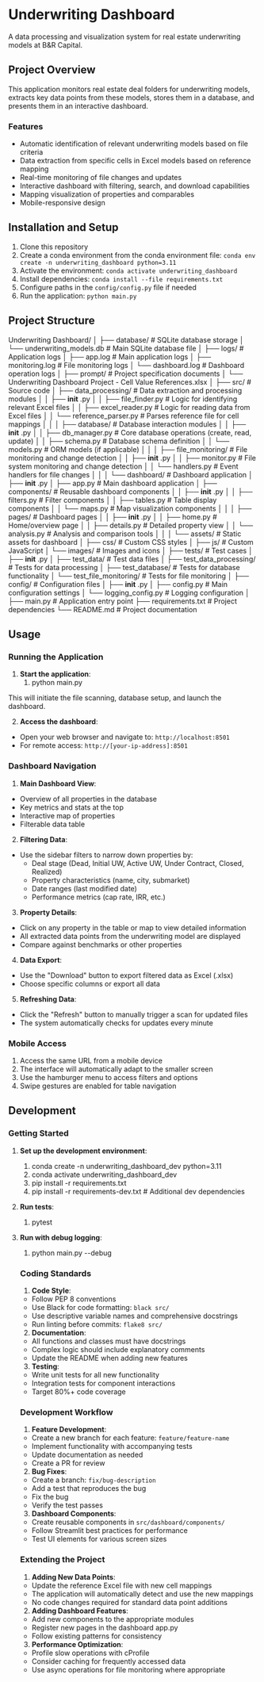 # Underwriting Dashboard

A data processing and visualization system for real estate underwriting models at B&R Capital.

## Project Overview

This application monitors real estate deal folders for underwriting models, extracts key data points from these models, stores them in a database, and presents them in an interactive dashboard.

### Features

- Automatic identification of relevant underwriting models based on file criteria
- Data extraction from specific cells in Excel models based on reference mapping
- Real-time monitoring of file changes and updates
- Interactive dashboard with filtering, search, and download capabilities
- Mapping visualization of properties and comparables
- Mobile-responsive design

## Installation and Setup

1. Clone this repository
2. Create a conda environment from the conda environment file: `conda env create -n underwriting_dashboard python=3.11`
3. Activate the environment: `conda activate underwriting_dashboard`
4. Install dependencies: `conda install --file requirements.txt`
5. Configure paths in the `config/config.py` file if needed
6. Run the application: `python main.py`

## Project Structure

Underwriting Dashboard/
│
├── database/ # SQLite database storage
│ └── underwriting_models.db # Main SQLite database file
│
├── logs/ # Application logs
│ ├── app.log # Main application logs
│ ├── monitoring.log # File monitoring logs
│ └── dashboard.log # Dashboard operation logs
│
├── prompt/ # Project specification documents
│ └── Underwriting Dashboard Project - Cell Value References.xlsx
│
├── src/ # Source code
│ ├── data_processing/ # Data extraction and processing modules
│ │ ├── **init** .py
│ │ ├── file_finder.py # Logic for identifying relevant Excel files
│ │ ├── excel_reader.py # Logic for reading data from Excel files
│ │ └── reference_parser.py # Parses reference file for cell mappings
│ │
│ ├── database/ # Database interaction modules
│ │ ├── **init** .py
│ │ ├── db_manager.py # Core database operations (create, read, update)
│ │ ├── schema.py # Database schema definition
│ │ └── models.py # ORM models (if applicable)
│ │
│ ├── file_monitoring/ # File monitoring and change detection
│ │ ├── **init** .py
│ │ ├── monitor.py # File system monitoring and change detection
│ │ └── handlers.py # Event handlers for file changes
│ │
│ └── dashboard/ # Dashboard application
│ ├── **init** .py
│ ├── app.py # Main dashboard application
│ ├── components/ # Reusable dashboard components
│ │ ├── **init** .py
│ │ ├── filters.py # Filter components
│ │ ├── tables.py # Table display components
│ │ └── maps.py # Map visualization components
│ │
│ ├── pages/ # Dashboard pages
│ │ ├── **init** .py
│ │ ├── home.py # Home/overview page
│ │ ├── details.py # Detailed property view
│ │ └── analysis.py # Analysis and comparison tools
│ │
│ └── assets/ # Static assets for dashboard
│ ├── css/ # Custom CSS styles
│ ├── js/ # Custom JavaScript
│ └── images/ # Images and icons
│
├── tests/ # Test cases
│ ├── **init** .py
│ ├── test_data/ # Test data files
│ ├── test_data_processing/ # Tests for data processing
│ ├── test_database/ # Tests for database functionality
│ └── test_file_monitoring/ # Tests for file monitoring
│
├── config/ # Configuration files
│ ├── **init** .py
│ ├── config.py # Main configuration settings
│ └── logging_config.py # Logging configuration
│
├── main.py # Application entry point
├── requirements.txt # Project dependencies
└── README.md # Project documentation

## Usage

### Running the Application

1. **Start the application**:
   1. python main.py

This will initiate the file scanning, database setup, and launch the dashboard.

2. **Access the dashboard**:

- Open your web browser and navigate to: `http://localhost:8501`
- For remote access: `http://[your-ip-address]:8501`

### Dashboard Navigation

1. **Main Dashboard View**:

- Overview of all properties in the database
- Key metrics and stats at the top
- Interactive map of properties
- Filterable data table

2. **Filtering Data**:

- Use the sidebar filters to narrow down properties by:
  - Deal stage (Dead, Initial UW, Active UW, Under Contract, Closed, Realized)
  - Property characteristics (name, city, submarket)
  - Date ranges (last modified date)
  - Performance metrics (cap rate, IRR, etc.)

3. **Property Details**:

- Click on any property in the table or map to view detailed information
- All extracted data points from the underwriting model are displayed
- Compare against benchmarks or other properties

4. **Data Export**:

- Use the "Download" button to export filtered data as Excel (.xlsx)
- Choose specific columns or export all data

5. **Refreshing Data**:

- Click the "Refresh" button to manually trigger a scan for updated files
- The system automatically checks for updates every minute

### Mobile Access

1. Access the same URL from a mobile device
2. The interface will automatically adapt to the smaller screen
3. Use the hamburger menu to access filters and options
4. Swipe gestures are enabled for table navigation

## Development

### Getting Started

1. **Set up the development environment**:

   1. conda create -n underwriting_dashboard_dev python=3.11
   2. conda activate underwriting_dashboard_dev
   3. pip install -r requirements.txt
   4. pip install -r requirements-dev.txt # Additional dev dependencies
2. **Run tests**:

   1. pytest
3. **Run with debug logging**:

   1. python main.py --debug

   ### Coding Standards


   1. **Code Style**:

   - Follow PEP 8 conventions
   - Use Black for code formatting: `black src/`
   - Use descriptive variable names and comprehensive docstrings
   - Run linting before commits: `flake8 src/`

   2. **Documentation**:

   - All functions and classes must have docstrings
   - Complex logic should include explanatory comments
   - Update the README when adding new features

   3. **Testing**:

   - Write unit tests for all new functionality
   - Integration tests for component interactions
   - Target 80%+ code coverage

   ### Development Workflow

   1. **Feature Development**:

   - Create a new branch for each feature: `feature/feature-name`
   - Implement functionality with accompanying tests
   - Update documentation as needed
   - Create a PR for review

   2. **Bug Fixes**:

   - Create a branch: `fix/bug-description`
   - Add a test that reproduces the bug
   - Fix the bug
   - Verify the test passes

   3. **Dashboard Components**:

   - Create reusable components in `src/dashboard/components/`
   - Follow Streamlit best practices for performance
   - Test UI elements for various screen sizes

   ### Extending the Project

   1. **Adding New Data Points**:

   - Update the reference Excel file with new cell mappings
   - The application will automatically detect and use the new mappings
   - No code changes required for standard data point additions

   2. **Adding Dashboard Features**:

   - Add new components to the appropriate modules
   - Register new pages in the dashboard app.py
   - Follow existing patterns for consistency

   3. **Performance Optimization**:

   - Profile slow operations with cProfile
   - Consider caching for frequently accessed data
   - Use async operations for file monitoring where appropriate
